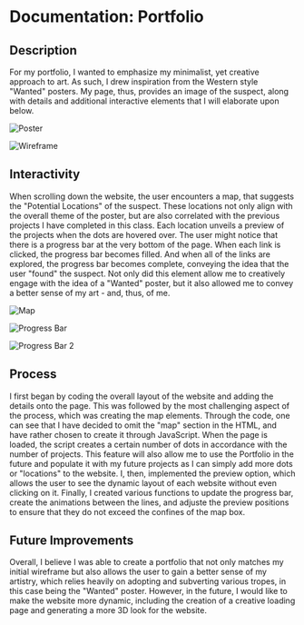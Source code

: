 # Documentation: Portfolio

## Description

For my portfolio, I wanted to emphasize my minimalist, yet creative approach to art. As such, I drew inspiration from the Western style "Wanted" posters. My page, thus, provides an image of the suspect, along with details and additional interactive elements that I will elaborate upon below.

![Poster](/images/Wanted.png)

![Wireframe](/Wirefram/Wanted.png)

## Interactivity 

When scrolling down the website, the user encounters a map, that suggests the "Potential Locations" of the suspect. These locations not only align with the overall theme of the poster, but are also correlated with the previous projects I have completed in this class. Each location unveils a preview of the projects when the dots are hovered over. The user might notice that there is a progress bar at the very bottom of the page. When each link is clicked, the progress bar becomes filled. And when all of the links are explored, the progress bar becomes complete, conveying the idea that the user "found" the suspect. Not only did this element allow me to creatively engage with the idea of a "Wanted" poster, but it also allowed me to convey a better sense of my art - and, thus, of me. 

![Map](/images/Map_Section.png)

![Progress Bar](/images/Progress_1.png)

![Progress Bar 2](/images/Progress_2.png)

## Process

I first began by coding the overall layout of the website and adding the details onto the page. This was followed by the most challenging aspect of the process, which was creating the map elements. Through the code, one can see that I have decided to omit the "map" section in the HTML, and have rather chosen to create it through JavaScript. When the page is loaded, the script creates a certain number of dots in accordance with the number of projects. This feature will also allow me to use the Portfolio in the future and populate it with my future projects as I can simply add more dots or "locations" to the website. I, then, implemented the preview option, which allows the user to see the dynamic layout of each website without even clicking on it. Finally, I created various functions to update the progress bar, create the animations between the lines, and adjuste the preview positions to ensure that they do not exceed the confines of the map box.

## Future Improvements

Overall, I believe I was able to create a portfolio that not only matches my initial wireframe but also allows the user to gain a better sense of my artistry, which relies heavily on adopting and subverting various tropes, in this case being the "Wanted" poster. However, in the future, I would like to make the website more dynamic, including the creation of a creative loading page and generating a more 3D look for the website.
